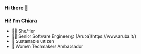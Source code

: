 ### Hi there 👋

<h3>Hi! I'm Chiara</h3>
<ul>
  <li>🏳️‍🌈 	She/Her</li>
  <li>👩‍💻  Senior Software Engineer @ [Aruba](https://www.aruba.it/) </li>
  <li>🌱  Sustainable Citizen</li>
  <li>🖖  Women Techmakers Ambassador</li>
<ul>

<!--
**kiaruzza/kiaruzza** is a ✨ _special_ ✨ repository because its `README.md` (this file) appears on your GitHub profile.

Here are some ideas to get you started:

- 🔭 I’m currently working on ...
- 🌱 I’m currently learning ...
- 👯 I’m looking to collaborate on ...
- 🤔 I’m looking for help with ...
- 💬 Ask me about ...
- 📫 How to reach me: ...
- 😄 Pronouns: ...
- ⚡ Fun fact: ...
-->
